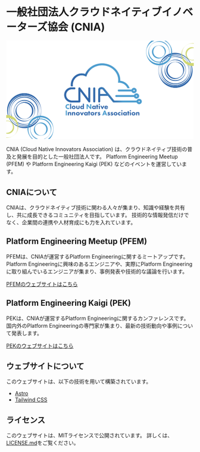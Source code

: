 # 一般社団法人クラウドネイティブイノベーターズ協会 (CNIA)

[![CNIA](public/cnia_ogp.png)](https://cnia.io)

CNIA (Cloud Native Innovators Association) は、クラウドネイティブ技術の普及と発展を目的とした一般社団法人です。
Platform Engineering Meetup (PFEM) や Platform Engineering Kaigi (PEK) などのイベントを運営しています。

## CNIAについて

CNIAは、クラウドネイティブ技術に関わる人々が集まり、知識や経験を共有し、共に成長できるコミュニティを目指しています。
技術的な情報発信だけでなく、企業間の連携や人材育成にも力を入れています。

## Platform Engineering Meetup (PFEM)

PFEMは、CNIAが運営するPlatform Engineeringに関するミートアップです。
Platform Engineeringに興味のあるエンジニアや、実際にPlatform Engineeringに取り組んでいるエンジニアが集まり、事例発表や技術的な議論を行います。

[PFEMのウェブサイトはこちら](https://cnia.io/pfem/)

## Platform Engineering Kaigi (PEK)

PEKは、CNIAが運営するPlatform Engineeringに関するカンファレンスです。
国内外のPlatform Engineeringの専門家が集まり、最新の技術動向や事例について発表します。

[PEKのウェブサイトはこちら](https://cnia.io/pek2024/)

## ウェブサイトについて

このウェブサイトは、以下の技術を用いて構築されています。

*   [Astro](https://astro.build/)
*   [Tailwind CSS](https://tailwindcss.com/)


## ライセンス

このウェブサイトは、MITライセンスで公開されています。
詳しくは、[LICENSE.md](LICENSE.md)をご覧ください。
